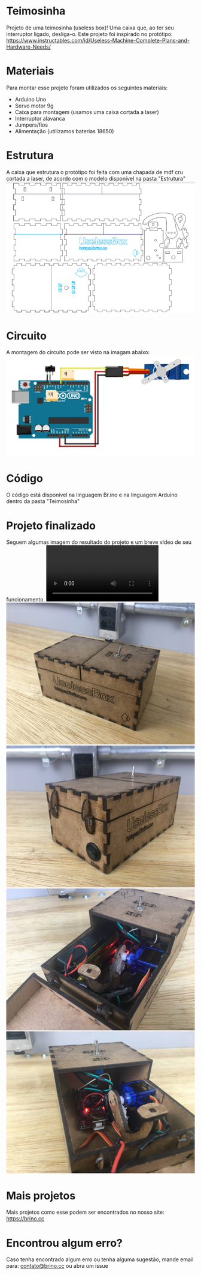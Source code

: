 # Teimosinha
Projeto de uma teimosinha (useless box)! Uma caixa que, ao ter seu interruptor ligado, desliga-o.
Este projeto foi inspirado no protótipo: https://www.instructables.com/id/Useless-Machine-Complete-Plans-and-Hardware-Needs/

# Materiais
Para montar esse projeto foram utilizados os seguintes materiais:

* Arduino Uno
* Servo motor 9g
* Caixa para montagem (usamos uma caixa cortada a laser)
* Interruptor alavanca
* Jumpers/fios
* Alimentação (utilizamos baterias 18650)

# Estrutura
A caixa que estrutura o protótipo foi feita com uma chapada de mdf cru cortada a laser, de acordo com o modelo disponível na pasta "Estrutura"
![Imagem da Estrutura](https://github.com/BrinoOficial/Teimosinha/blob/master/Estrutura/Estrutura.PNG)


# Circuito
A montagem do circuito pode ser visto na imagam abaixo:
![Imagem do circuito](https://github.com/BrinoOficial/Teimosinha/blob/master/Circuito/CircuitoTeimosinha_bb.png)

# Código
O código está disponível na linguagem Br.ino e na linguagem Arduino dentro da pasta "Teimosinha"

# Projeto finalizado
Seguem algumas imagem do resultado do projeto e um breve vídeo de seu funcionamento.
![Vídeo funcionando](https://github.com/BrinoOficial/Teimosinha/blob/master/Fotos/IMG_5315.MOV)
![Imagem do Projeto](https://github.com/BrinoOficial/Teimosinha/blob/master/Fotos/IMG_5311.jpg)
![Imagem do Projeto](https://github.com/BrinoOficial/Teimosinha/blob/master/Fotos/IMG_5312.jpg)
![Imagem do Projeto](https://github.com/BrinoOficial/Teimosinha/blob/master/Fotos/IMG_5313.jpg)
![Imagem do Projeto](https://github.com/BrinoOficial/Teimosinha/blob/master/Fotos/IMG_5314.jpg)

# Mais projetos
Mais projetos como esse podem ser encontrados no nosso site: https://brino.cc

# Encontrou algum erro?
Caso tenha encontrado algum erro ou tenha alguma sugestão, mande email para: contato@brino.cc ou abra um issue

